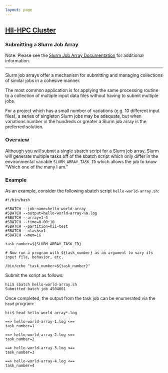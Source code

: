 ```yaml
---
layout: page
---
```


## [HII-HPC Cluster](../hii-hpc.html)

### Submitting a Slurm Job Array

Note: Please see the [Slurm Job Array Documentation](http://slurm.schedmd.com/job_array.html) for additional information.

---

Slurm job arrays offer a mechanism for submitting and managing collections of similar jobs in a cohesive manner.

The most common application is for applying the same processing routine to a collection of multiple input data files
without having to submit multiple jobs.

For a project which has a small number of variations (e.g. 10 different input files), a series
of singleton Slurm jobs may be adequate, but when variations number in the hundreds or greater a Slurm
job array is the preferred solution.

### Overview

Although you will submit a single sbatch script for a Slurm job array, Slurm will generate
multiple tasks off of the sbatch script which only differ in the environmental variable
`SLURM_ARRAY_TASK_ID` which allows the job to know "Which one of the many I am."

### Example

As an example, consider the following sbatch script `hello-world-array.sh`:

```
#!/bin/bash

#SBATCH --job-name=hello-world-array
#SBATCH --output=hello-world-array-%a.log
#SBATCH --array=1-4
#SBATCH --time=0-00:10
#SBATCH --partition=hii-test
#SBATCH --ntasks=1
#SBATCH --mem=1G

task_number=${SLURM_ARRAY_TASK_ID}

# Now run a program with ${task_number} as an argument to vary its input file, behavior, etc.

/bin/echo "task_number=${task_number}"
```

Submit the script as follows:

```
hii$ sbatch hello-world-array.sh
Submitted batch job 4504001
```

Once completed, the output from the task job can be enumerated via the `head` program:

```
hii$ head hello-world-array*.log

==> hello-world-array-1.log <==
task_number=1

==> hello-world-array-2.log <==
task_number=2

==> hello-world-array-3.log <==
task_number=3

==> hello-world-array-4.log <==
task_number=4
```
